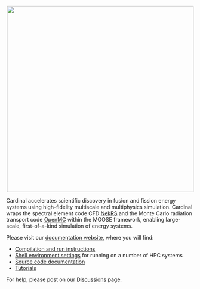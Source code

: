 <p align="center">
  <img src="./doc/content/media/cardinal_logo.png" width="500">
</p>

Cardinal accelerates scientific discovery in fusion and fission energy systems
using high-fidelity multiscale and multiphysics simulation. Cardinal wraps
the spectral element code CFD [NekRS](https://github.com/Nek5000/nekRS) and
the Monte Carlo radiation transport code [OpenMC](https://github.com/openmc-dev/openmc) within
the MOOSE framework, enabling large-scale, first-of-a-kind simulation of energy systems.

Please visit our [documentation website](https://cardinal.cels.anl.gov/), where you
will find:

- [Compilation and run instructions](https://cardinal.cels.anl.gov/start.html)
- [Shell environment settings](https://cardinal.cels.anl.gov/hpc.html) for running on a number of HPC systems
- [Source code documentation](https://cardinal.cels.anl.gov/source/index.html)
- [Tutorials](https://cardinal.cels.anl.gov/tutorials/index.html)

For help, please post on our [Discussions](https://github.com/neams-th-coe/cardinal/discussions) page.
